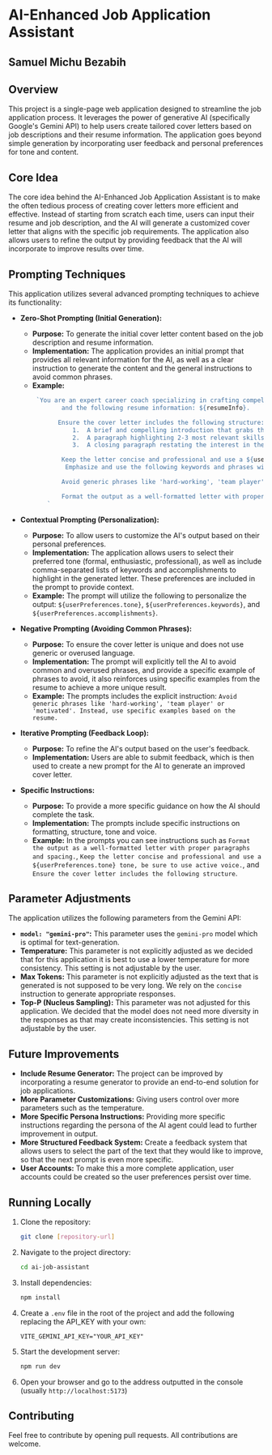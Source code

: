 # AI-Enhanced Job Application Assistant

## Samuel Michu Bezabih

## Overview

This project is a single-page web application designed to streamline the job application process. It leverages the power of generative AI (specifically Google's Gemini API) to help users create tailored cover letters based on job descriptions and their resume information. The application goes beyond simple generation by incorporating user feedback and personal preferences for tone and content.

## Core Idea

The core idea behind the AI-Enhanced Job Application Assistant is to make the often tedious process of creating cover letters more efficient and effective. Instead of starting from scratch each time, users can input their resume and job description, and the AI will generate a customized cover letter that aligns with the specific job requirements. The application also allows users to refine the output by providing feedback that the AI will incorporate to improve results over time.

## Prompting Techniques

This application utilizes several advanced prompting techniques to achieve its functionality:

*   **Zero-Shot Prompting (Initial Generation):**
    *   **Purpose:** To generate the initial cover letter content based on the job description and resume information.
    *   **Implementation:** The application provides an initial prompt that provides all relevant information for the AI, as well as a clear instruction to generate the content and the general instructions to avoid common phrases.
    *   **Example:**
        ```javascript
         `You are an expert career coach specializing in crafting compelling cover letters. Generate a cover letter based on the following job description: ${jobDescription} 
                and the following resume information: ${resumeInfo}. 

               Ensure the cover letter includes the following structure: 
                   1.  A brief and compelling introduction that grabs the reader's attention.
                   2.  A paragraph highlighting 2-3 most relevant skills and experiences for this specific job using examples from the resume.
                   3.  A closing paragraph restating the interest in the position and a call to action to the reader. 

                Keep the letter concise and professional and use a ${userPreferences.tone} tone, be sure to use active voice. 
                 Emphasize and use the following keywords and phrases within the letter: ${userPreferences.keywords}.  Be sure to highlight the following accomplishments: ${userPreferences.accomplishments}.

                Avoid generic phrases like 'hard-working', 'team player' or 'motivated'. Instead, use specific examples based on the resume.

                Format the output as a well-formatted letter with proper paragraphs and spacing.
            `
        ```

*   **Contextual Prompting (Personalization):**
    *   **Purpose:** To allow users to customize the AI's output based on their personal preferences.
    *   **Implementation:** The application allows users to select their preferred tone (formal, enthusiastic, professional), as well as include comma-separated lists of keywords and accomplishments to highlight in the generated letter. These preferences are included in the prompt to provide context.
    *   **Example:** The prompt will utilize the following to personalize the output: `${userPreferences.tone}`, `${userPreferences.keywords}`, and `${userPreferences.accomplishments}`.
*  **Negative Prompting (Avoiding Common Phrases):**
     *  **Purpose:** To ensure the cover letter is unique and does not use generic or overused language.
     *   **Implementation:** The prompt will explicitly tell the AI to avoid common and overused phrases, and provide a specific example of phrases to avoid, it also reinforces using specific examples from the resume to achieve a more unique result.
     *   **Example:** The prompts includes the explicit instruction: `Avoid generic phrases like 'hard-working', 'team player' or 'motivated'. Instead, use specific examples based on the resume.`
*   **Iterative Prompting (Feedback Loop):**
    *   **Purpose:** To refine the AI's output based on the user's feedback.
    *   **Implementation:** Users are able to submit feedback, which is then used to create a new prompt for the AI to generate an improved cover letter.
  * **Specific Instructions:**
     *  **Purpose:** To provide a more specific guidance on how the AI should complete the task.
     *   **Implementation:** The prompts include specific instructions on formatting, structure, tone and voice.
     *   **Example:** In the prompts you can see instructions such as `Format the output as a well-formatted letter with proper paragraphs and spacing.`, `Keep the letter concise and professional and use a ${userPreferences.tone} tone, be sure to use active voice.`, and  `Ensure the cover letter includes the following structure`.

## Parameter Adjustments

The application utilizes the following parameters from the Gemini API:

*   **`model: "gemini-pro"`:** This parameter uses the `gemini-pro` model which is optimal for text-generation.
*   **Temperature:**  This parameter is not explicitly adjusted as we decided that for this application it is best to use a lower temperature for more consistency. This setting is not adjustable by the user.
*  **Max Tokens:** This parameter is not explicitly adjusted as the text that is generated is not supposed to be very long. We rely on the `concise` instruction to generate appropriate responses.
*   **Top-P (Nucleus Sampling):** This parameter was not adjusted for this application. We decided that the model does not need more diversity in the responses as that may create inconsistencies. This setting is not adjustable by the user.

## Future Improvements

*   **Include Resume Generator:** The project can be improved by incorporating a resume generator to provide an end-to-end solution for job applications.
*   **More Parameter Customizations:** Giving users control over more parameters such as the temperature.
*   **More Specific Persona Instructions:** Providing more specific instructions regarding the persona of the AI agent could lead to further improvement in output.
*   **More Structured Feedback System:** Create a feedback system that allows users to select the part of the text that they would like to improve, so that the next prompt is even more specific.
*   **User Accounts:** To make this a more complete application, user accounts could be created so the user preferences persist over time.

## Running Locally

1.  Clone the repository:

    ```bash
    git clone [repository-url]
    ```

2.  Navigate to the project directory:

    ```bash
    cd ai-job-assistant
    ```

3.  Install dependencies:

    ```bash
    npm install
    ```

4.  Create a `.env` file in the root of the project and add the following replacing the API_KEY with your own:

    ```
    VITE_GEMINI_API_KEY="YOUR_API_KEY"
    ```

5.  Start the development server:

    ```bash
    npm run dev
    ```

6.  Open your browser and go to the address outputted in the console (usually `http://localhost:5173`)

## Contributing

Feel free to contribute by opening pull requests. All contributions are welcome.
